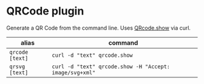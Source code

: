 # QRCode plugin

Generate a QR Code from the command line. Uses
[QRcode.show](https://qrcode.show) via curl.

| alias           | command                                                 |
| --------------- | ------------------------------------------------------- |
| `qrcode [text]` | `curl -d "text" qrcode.show`                            |
| `qrsvg  [text]` | `curl -d "text" qrcode.show -H "Accept: image/svg+xml"` |
